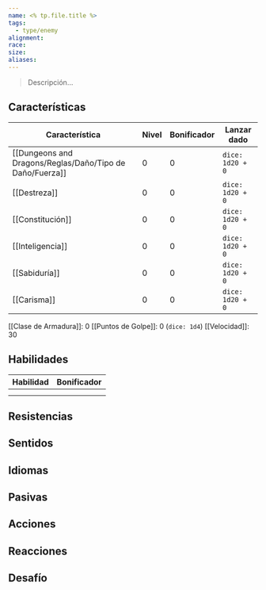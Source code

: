 ```yaml
---
name: <% tp.file.title %>
tags:
  - type/enemy
alignment: 
race: 
size: 
aliases:
---
```

> Descripción...
## Características
| Característica   | Nivel | Bonificador | Lanzar dado |
| ---------------- | ----- | ----------- | ----------- |
| [[Dungeons and Dragons/Reglas/Daño/Tipo de Daño/Fuerza]]       | 0     | 0           | `dice: 1d20 + 0` |
| [[Destreza]]     | 0     | 0           | `dice: 1d20 + 0`            |
| [[Constitución]] | 0     | 0           | `dice: 1d20 + 0`            |
| [[Inteligencia]] | 0     | 0           | `dice: 1d20 + 0`            |
| [[Sabiduría]]    | 0     | 0           | `dice: 1d20 + 0`            |
| [[Carisma]]      | 0     | 0           | `dice: 1d20 + 0`            |

[[Clase de Armadura]]: 0
[[Puntos de Golpe]]: 0 (`dice: 1d4`)
[[Velocidad]]: 30
## Habilidades
| Habilidad | Bonificador |
| --------- | ----------- |
|           |             |
|           |             |
## Resistencias

## Sentidos

## Idiomas

## Pasivas

## Acciones

## Reacciones

## Desafío
